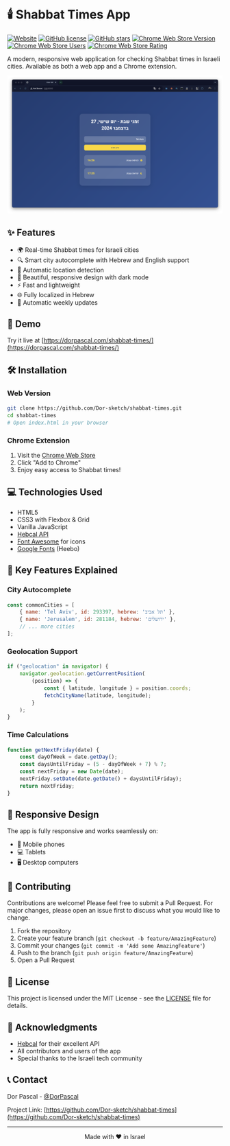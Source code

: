 # 🕯️ Shabbat Times App

[![Website](https://img.shields.io/website?url=https%3A%2F%2Fdorpascal.com%2Fshabbat-times%2F&up_message=online&up_color=green&down_message=offline&down_color=lightgrey&label=demo&logo=github)](https://dorpascal.com/shabbat-times/)
[![GitHub license](https://img.shields.io/github/license/Dor-sketch/shabbat-times?color=blue)](https://github.com/Dor-sketch/shabbat-times/blob/main/LICENSE)
[![GitHub stars](https://img.shields.io/github/stars/Dor-sketch/shabbat-times?style=social)](https://github.com/Dor-sketch/shabbat-times/stargazers)
[![Chrome Web Store Version](https://img.shields.io/chrome-web-store/v/kdphjcfdmaojnfhakmepblkdjebppbbo?logo=google-chrome&logoColor=white)](https://chromewebstore.google.com/detail/תנ״ך-מקוון/kdphjcfdmaojnfhakmepblkdjebppbbo)
[![Chrome Web Store Users](https://img.shields.io/chrome-web-store/users/kdphjcfdmaojnfhakmepblkdjebppbbo?logo=google-chrome&logoColor=white)](https://chromewebstore.google.com/detail/תנ״ך-מקוון/kdphjcfdmaojnfhakmepblkdjebppbbo)
[![Chrome Web Store Rating](https://img.shields.io/chrome-web-store/rating/kdphjcfdmaojnfhakmepblkdjebppbbo?logo=google-chrome&logoColor=white)](https://chromewebstore.google.com/detail/תנ״ך-מקוון/kdphjcfdmaojnfhakmepblkdjebppbbo)

A modern, responsive web application for checking Shabbat times in Israeli cities. Available as both a web app and a Chrome extension.

![App Screenshot](./screenshots/Screenshot1.png)

## ✨ Features

- 🌍 Real-time Shabbat times for Israeli cities
- 🔍 Smart city autocomplete with Hebrew and English support
- 📍 Automatic location detection
- 🎨 Beautiful, responsive design with dark mode
- ⚡ Fast and lightweight
- 🌐 Fully localized in Hebrew
- 🔄 Automatic weekly updates

## 🚀 Demo

Try it live at [https://dorpascal.com/shabbat-times/](https://dorpascal.com/shabbat-times/)

## 🛠️ Installation

### Web Version

```bash
git clone https://github.com/Dor-sketch/shabbat-times.git
cd shabbat-times
# Open index.html in your browser
```

### Chrome Extension

1. Visit the [Chrome Web Store](https://chromewebstore.google.com/detail/shabbat-times/kdphjcfdmaojnfhakmepblkdjebppbbo?authuser=0&hl=en-GB)
2. Click "Add to Chrome"
3. Enjoy easy access to Shabbat times!

## 💻 Technologies Used

- HTML5
- CSS3 with Flexbox & Grid
- Vanilla JavaScript
- [Hebcal API](https://www.hebcal.com/home/195/jewish-calendar-rest-api)
- [Font Awesome](https://fontawesome.com/) for icons
- [Google Fonts](https://fonts.google.com/) (Heebo)

## 🌟 Key Features Explained

### City Autocomplete

```javascript
const commonCities = [
    { name: 'Tel Aviv', id: 293397, hebrew: 'תל אביב' },
    { name: 'Jerusalem', id: 281184, hebrew: 'ירושלים' },
    // ... more cities
];
```

### Geolocation Support

```javascript
if ("geolocation" in navigator) {
    navigator.geolocation.getCurrentPosition(
        (position) => {
            const { latitude, longitude } = position.coords;
            fetchCityName(latitude, longitude);
        }
    );
}
```

### Time Calculations

```javascript
function getNextFriday(date) {
    const dayOfWeek = date.getDay();
    const daysUntilFriday = (5 - dayOfWeek + 7) % 7;
    const nextFriday = new Date(date);
    nextFriday.setDate(date.getDate() + daysUntilFriday);
    return nextFriday;
}
```

## 📱 Responsive Design

The app is fully responsive and works seamlessly on:

- 📱 Mobile phones
- 💻 Tablets
- 🖥️ Desktop computers

## 🤝 Contributing

Contributions are welcome! Please feel free to submit a Pull Request. For major changes, please open an issue first to discuss what you would like to change.

1. Fork the repository
2. Create your feature branch (`git checkout -b feature/AmazingFeature`)
3. Commit your changes (`git commit -m 'Add some AmazingFeature'`)
4. Push to the branch (`git push origin feature/AmazingFeature`)
5. Open a Pull Request

## 📄 License

This project is licensed under the MIT License - see the [LICENSE](LICENSE) file for details.

## 🙏 Acknowledgments

- [Hebcal](https://www.hebcal.com/) for their excellent API
- All contributors and users of the app
- Special thanks to the Israeli tech community

## 📞 Contact

Dor Pascal - [@DorPascal](https://github.com/Dor-sketch)

Project Link: [https://github.com/Dor-sketch/shabbat-times](https://github.com/Dor-sketch/shabbat-times)

---

<div align="center">
Made with ❤️ in Israel
</div>